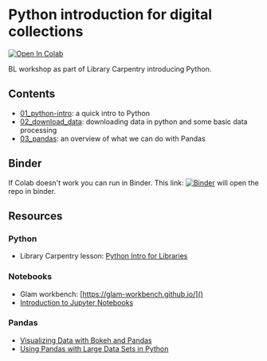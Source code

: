 # Python introduction for digital collections


[![Open In Colab](https://colab.research.google.com/assets/colab-badge.svg)](https://colab.research.google.com/github/davanstrien/Python-for-Digital-Collections-Analysis)

BL workshop as part of Library Carpentry introducing Python.

## Contents

- [01_python-intro](https://colab.research.google.com/github/davanstrien/Python-introduction-for-digital-collections/blob/master/01_python_intro.ipynb): a quick intro to Python
- [02_download_data](https://colab.research.google.com/github/davanstrien/Python-introduction-for-digital-collections/blob/master/02_download_data.ipynb): downloading data in python and some basic data processing
- [03_pandas](https://colab.research.google.com/github/davanstrien/Python-introduction-for-digital-collections/blob/master/03_pandas.ipynb): an overview of what we can do with Pandas 


## Binder 

If Colab doesn't work you can run in Binder. This link: [![Binder](https://mybinder.org/badge_logo.svg)](https://mybinder.org/v2/gh/davanstrien/Python-introduction-for-digital-collections/master) will open the repo in binder.


## Resources 

### Python 
- Library Carpentry lesson: [Python Intro for Libraries](https://librarycarpentry.org/lc-python-intro/)

### Notebooks
- Glam workbench: [https://glam-workbench.github.io/]()
- [Introduction to Jupyter Notebooks](https://programminghistorian.org/en/lessons/jupyter-notebooks)

### Pandas 
- [Visualizing Data with Bokeh and Pandas](https://programminghistorian.org/en/lessons/visualizing-with-bokeh) 
- [Using Pandas with Large Data Sets in Python](https://www.dataquest.io/blog/pandas-big-data/)
